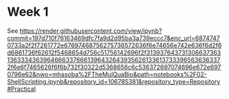# Week 1

See https://render.githubusercontent.com/view/ipynb?commit=197d710f76163469dfc7fa9d2d95ba3a739eccc7&enc_url=68747470733a2f2f7261772e67697468756275736572636f6e74656e742e636f6d2f6d6861736f62612f5468654d756c51756142696f2f313937643731306637363136333436396466633766613964326439356261336137333965636363372f6e6f7465626f6f6b732f30322d5368656c6c536372697074696e672e6970796e62&nwo=mhasoba%2FTheMulQuaBio&path=notebooks%2F02-ShellScripting.ipynb&repository_id=106785381&repository_type=Repository#Practical
